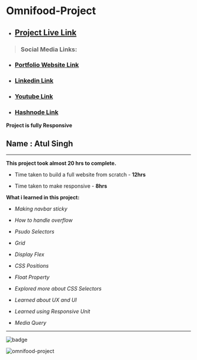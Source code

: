 # Omnifood-Project

- ## [Project Live Link](https://atul-omnifood-project.netlify.app)
> ### Social Media Links:

- ### [Portfolio Website Link](https://www.findcoder.io/u/atulsinghatul)

- ### [Linkedin Link](https://www.linkedin.com/in/atul-singh-082529249/)

- ### [Youtube Link](https://www.youtube.com/channel/UCBNc9Vs9mAFxnAKjzWRqDFQ)

- ### [Hashnode Link](https://atulsinghatul.hashnode.dev/)

**Project is fully Responsive**

## Name : Atul Singh

---

**This project took almost 20 hrs to complete.**

- Time taken to build a full website from scratch - **12hrs**

- Time taken to make responsive - **8hrs**

**What i learned in this project:**

- _Making navbar sticky_

- _How to handle overflow_

- _Psudo Selectors_

- _Grid_

- _Display Flex_

- _CSS Positions_

- _Float Property_

- _Explored more about CSS Selectors_

- _Learned about UX and UI_

- _Learned using Responsive Unit_

- _Media Query_

---

![badge](https://img.shields.io/badge/Udemy%20Project-Omnifood%20Project-brightgreen)


![omnifood-project](https://user-images.githubusercontent.com/112545072/210030189-afae61aa-f9d4-4435-b794-99e40fe6a6a7.png)
